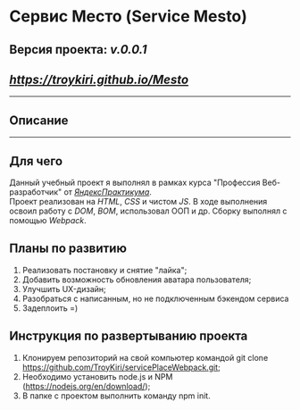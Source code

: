# **Сервис Место (Service Mesto)**
## Версия проекта: **_v.0.0.1_**

## *https://troykiri.github.io/Mesto*
---
## Описание
---
## Для чего
Данный учебный проект я выполнял в рамках курса "Профессия Веб-разработчик" от *[ЯндексПрактикума](https://praktikum.yandex.ru)*.  
Проект реализован на *HTML*, *CSS* и чистом *JS*. В ходе выполнения освоил работу с *DOM*, *BOM*, использовал ООП и др. Сборку выполнял с помощью *Webpack*. 

## Планы по развитию
1. Реализовать постановку и снятие "лайка";
2. Добавить возможность обновления аватара пользователя;
3. Улучшить UX-дизайн;
1. Разобраться с написанным, но не подключенным бэкендом сервиса
2. Задеплоить =)

## Инструкция по развертыванию проекта
1. Клонируем репозиторий на свой компьютер командой git clone https://github.com/TroyKiri/servicePlaceWebpack.git;
2. Необходимо установить node.js и NPM (https://nodejs.org/en/download/);
3. В папке с проектом выполнить команду npm init.
